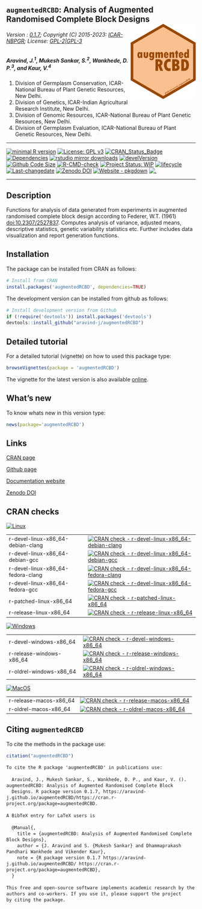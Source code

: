 
<script type="application/ld+json">
      {
  "@context": "https://schema.org",
  "@graph": [
    {
      "type": "SoftwareSourceCode",
      "author": [
        {
          "id": "https://orcid.org/0000-0002-4791-442X",
          "type": "Person",
          "email": [
            "j.aravind@icar.gov.in",
            "aravindj@nbpgr.ernet.in"
          ],
          "familyName": "Aravind",
          "givenName": "J."
        },
        {
          "type": "Person",
          "email": "mukeshsankar@gmail.com",
          "familyName": "Mukesh Sankar",
          "givenName": "S."
        },
        {
          "id": "https://orcid.org/0000-0001-6384-8664",
          "type": "Person",
          "email": "d.wankhede@icar.gov.in",
          "familyName": "Wankhede",
          "givenName": [
            "Dhammaprakash",
            "Pandhari"
          ]
        },
        {
          "type": "Person",
          "email": "vikender.kaur@icar.gov.in",
          "familyName": "Kaur",
          "givenName": "Vikender"
        }
      ],
      "codeRepository": "https://github.com/aravind-j/augmentedRCBD",
      "copyrightHolder": {
        "type": "Organization",
        "name": "ICAR-NBGPR"
      },
      "description": "Functions for analysis of data generated from experiments in augmented randomised complete block design according to Federer, W.T. (1961) <doi:10.2307/2527837>. Computes analysis of variance, adjusted means, descriptive statistics, genetic variability statistics etc. Further includes data visualization and report generation functions.",
      "license": "https://spdx.org/licenses/GPL-2.0",
      "name": "augmentedRCBD: Analysis of Augmented Randomised Complete Block Designs",
      "programmingLanguage": {
        "type": "ComputerLanguage",
        "name": "R",
        "url": "https://r-project.org"
      },
      "provider": {
        "id": "https://cran.r-project.org",
        "type": "Organization",
        "name": "Comprehensive R Archive Network (CRAN)",
        "url": "https://cran.r-project.org"
      },
      "runtimePlatform": "R Under development (unstable) (2023-04-28 r84338 ucrt)",
      "version": "0.1.6"
    },
    {
      "type": "SoftwareSourceCode",
      "author": [
        {
          "id": "https://orcid.org/0000-0002-4791-442X",
          "type": "Person",
          "email": [
            "j.aravind@icar.gov.in",
            "aravindj@nbpgr.ernet.in"
          ],
          "familyName": "Aravind",
          "givenName": "J."
        },
        {
          "type": "Person",
          "email": "mukeshsankar@gmail.com",
          "familyName": "Mukesh Sankar",
          "givenName": "S."
        },
        {
          "type": "Person",
          "email": "d.wankhede@icar.gov.in",
          "familyName": "Wankhede",
          "givenName": [
            "Dhammaprakash",
            "Pandhari"
          ]
        },
        {
          "type": "Person",
          "email": "vikender.kaur@icar.gov.in",
          "familyName": "Kaur",
          "givenName": "Vikender"
        }
      ],
      "description": [
        "R package version 0.1.6",
        "https://aravind-j.github.io/augmentedRCBD/",
        "https://cran.r-project.org/package=augmentedRCBD"
      ],
      "name": "augmentedRCBD: Analysis of Augmented Randomised Complete Block Designs"
    }
  ]
}
    </script>
<!-- 
<img src="https://raw.githubusercontent.com/aravind-j/augmentedRCBD/master/inst/extdata/augmentedRCBD.png" width="20%" />
-->

## `augmentedRCBD`: Analysis of Augmented Randomised Complete Block Designs <img src="https://raw.githubusercontent.com/aravind-j/augmentedRCBD/master/inst/extdata/augmentedRCBD.png" align="right" alt="logo" width="173" height = "200" style = "border: none; float: right;">

###### Version : [0.1.7](https://aravind-j.github.io/augmentedRCBD/articles/Data_Analysis_with_augmentedRCBD.html#install); Copyright (C) 2015-2023: [ICAR-NBPGR](http://www.nbpgr.ernet.in/); License: [GPL-2\|GPL-3](https://www.r-project.org/Licenses/)

##### *Aravind, J.<sup>1</sup>, Mukesh Sankar, S.<sup>2</sup>, Wankhede, D. P.<sup>3</sup>, and Kaur, V.<sup>4</sup>*

1.  Division of Germplasm Conservation, ICAR-National Bureau of Plant
    Genetic Resources, New Delhi.
2.  Division of Genetics, ICAR-Indian Agricultural Research Institute,
    New Delhi.
3.  Division of Genomic Resources, ICAR-National Bureau of Plant Genetic
    Resources, New Delhi.
4.  Division of Germplasm Evaluation, ICAR-National Bureau of Plant
    Genetic Resources, New Delhi.

------------------------------------------------------------------------

[![minimal R
version](https://img.shields.io/badge/R%3E%3D-3.0.2-6666ff.svg?logo=R)](https://cran.r-project.org/)
[![License: GPL
v3](https://img.shields.io/badge/License-GPL%20v3-blue.svg)](https://www.gnu.org/licenses/gpl-3.0)
[![CRAN_Status_Badge](https://www.r-pkg.org/badges/version-last-release/augmentedRCBD)](https://cran.r-project.org/package=augmentedRCBD)
[![Dependencies](https://tinyverse.netlify.com/badge/augmentedRCBD)](https://cran.r-project.org/package=augmentedRCBD)
[![rstudio mirror
downloads](https://cranlogs.r-pkg.org/badges/grand-total/augmentedRCBD?color=green)](https://CRAN.R-project.org/package=augmentedRCBD)
[![develVersion](https://img.shields.io/badge/devel%20version-0.1.6.9000-orange.svg)](https://github.com/aravind-j/augmentedRCBD)
[![Github Code
Size](https://img.shields.io/github/languages/code-size/aravind-j/augmentedRCBD.svg)](https://github.com/aravind-j/augmentedRCBD)
[![R-CMD-check](https://github.com/aravind-j/augmentedRCBD/workflows/R-CMD-check/badge.svg)](https://github.com/aravind-j/augmentedRCBD/actions)
[![Project Status:
WIP](https://www.repostatus.org/badges/latest/inactive.svg)](https://www.repostatus.org/#inactive)
[![lifecycle](https://img.shields.io/badge/lifecycle-stable-brightgreen.svg)](https://lifecycle.r-lib.org/articles/stages.html#stable)
[![Last-changedate](https://img.shields.io/badge/last%20change-2023--08--18-yellowgreen.svg)](https://github.com/aravind-j/augmentedRCBD)
[![Zenodo
DOI](https://zenodo.org/badge/DOI/10.5281/zenodo.1310011.svg)](https://doi.org/10.5281/zenodo.1310011)
[![Website -
pkgdown](https://img.shields.io/website-up-down-green-red/https/aravind-j.github.io/augmentedRCBD.svg)](https://aravind-j.github.io/augmentedRCBD/)
[![.](https://pro-pulsar-193905.appspot.com/UA-116716530-1/welcome-page)](https://github.com/aravind-j/google-analytics-beacon)
<!-- [![packageversion](https://img.shields.io/badge/Package%20version-0.2.3.3-orange.svg)](https://github.com/aravind-j/augmentedRCBD) -->
<!-- [![GitHub Download Count](https://github-basic-badges.herokuapp.com/downloads/aravind-j/augmentedRCBD/total.svg)] -->
<!-- [![Rdoc](https://www.rdocumentation.org/badges/version/augmentedRCBD)](https://www.rdocumentation.org/packages/augmentedRCBD) -->

------------------------------------------------------------------------

## Description

Functions for analysis of data generated from experiments in augmented
randomised complete block design according to Federer, W.T. (1961)
[doi:10.2307/2527837](https://doi.org/10.2307/2527837). Computes
analysis of variance, adjusted means, descriptive statistics, genetic
variability statistics etc. Further includes data visualization and
report generation functions.

## Installation

The package can be installed from CRAN as follows:

``` r
# Install from CRAN
install.packages('augmentedRCBD', dependencies=TRUE)
```

The development version can be installed from github as follows:

``` r
# Install development version from Github
if (!require('devtools')) install.packages('devtools')
devtools::install_github("aravind-j/augmentedRCBD")
```

## Detailed tutorial

For a detailed tutorial (vignette) on how to used this package type:

``` r
browseVignettes(package = 'augmentedRCBD')
```

The vignette for the latest version is also available
[online](https://aravind-j.github.io/augmentedRCBD/articles/Data_Analysis_with_augmentedRCBD.html).

## What’s new

To know whats new in this version type:

``` r
news(package='augmentedRCBD')
```

## Links

[CRAN page](https://cran.r-project.org/package=augmentedRCBD)

[Github page](https://github.com/aravind-j/augmentedRCBD)

[Documentation website](https://aravind-j.github.io/augmentedRCBD/)

[Zenodo DOI](https://doi.org/10.5281/zenodo.1310011)

## CRAN checks

[![Linux](https://img.shields.io/badge/Linux-FCC624?style=for-the-badge&logo=linux&logoColor=black)](https://cran.r-project.org/web/checks/check_results_germinationmetrics.html)

|                                   |                                                                                                                                                                                                                        |
|:----------------------------------|------------------------------------------------------------------------------------------------------------------------------------------------------------------------------------------------------------------------|
| r-devel-linux-x86_64-debian-clang | [![CRAN check - r-devel-linux-x86_64-debian-clang](https://badges.cranchecks.info/flavor/r-devel-linux-x86_64-debian-clang/augmentedRCBD.svg)](https://cran.r-project.org/web/checks/check_results_augmentedRCBD.html) |
| r-devel-linux-x86_64-debian-gcc   | [![CRAN check - r-devel-linux-x86_64-debian-gcc](https://badges.cranchecks.info/flavor/r-devel-linux-x86_64-debian-gcc/augmentedRCBD.svg)](https://cran.r-project.org/web/checks/check_results_augmentedRCBD.html)     |
| r-devel-linux-x86_64-fedora-clang | [![CRAN check - r-devel-linux-x86_64-fedora-clang](https://badges.cranchecks.info/flavor/r-devel-linux-x86_64-fedora-clang/augmentedRCBD.svg)](https://cran.r-project.org/web/checks/check_results_augmentedRCBD.html) |
| r-devel-linux-x86_64-fedora-gcc   | [![CRAN check - r-devel-linux-x86_64-fedora-gcc](https://badges.cranchecks.info/flavor/r-devel-linux-x86_64-fedora-gcc/augmentedRCBD.svg)](https://cran.r-project.org/web/checks/check_results_augmentedRCBD.html)     |
| r-patched-linux-x86_64            | [![CRAN check - r-patched-linux-x86_64](https://badges.cranchecks.info/flavor/r-patched-linux-x86_64/augmentedRCBD.svg)](https://cran.r-project.org/web/checks/check_results_augmentedRCBD.html)                       |
| r-release-linux-x86_64            | [![CRAN check - r-release-linux-x86_64](https://badges.cranchecks.info/flavor/r-release-linux-x86_64/augmentedRCBD.svg)](https://cran.r-project.org/web/checks/check_results_augmentedRCBD.html)                       |

[![Windows](https://img.shields.io/badge/Windows-0078D6?style=for-the-badge&logo=windows&logoColor=white)](https://cran.r-project.org/web/checks/check_results_germinationmetrics.html)

|                          |                                                                                                                                                                                                      |
|:-------------------------|------------------------------------------------------------------------------------------------------------------------------------------------------------------------------------------------------|
| r-devel-windows-x86_64   | [![CRAN check - r-devel-windows-x86_64](https://badges.cranchecks.info/flavor/r-devel-windows-x86_64/augmentedRCBD.svg)](https://cran.r-project.org/web/checks/check_results_augmentedRCBD.html)     |
| r-release-windows-x86_64 | [![CRAN check - r-release-windows-x86_64](https://badges.cranchecks.info/flavor/r-release-windows-x86_64/augmentedRCBD.svg)](https://cran.r-project.org/web/checks/check_results_augmentedRCBD.html) |
| r-oldrel-windows-x86_64  | [![CRAN check - r-oldrel-windows-x86_64](https://badges.cranchecks.info/flavor/r-oldrel-windows-x86_64/augmentedRCBD.svg)](https://cran.r-project.org/web/checks/check_results_augmentedRCBD.html)   |

[![MacOS](https://img.shields.io/badge/mac%20os-000000?style=for-the-badge&logo=apple&logoColor=white)](https://cran.r-project.org/web/checks/check_results_germinationmetrics.html)

|                        |                                                                                                                                                                                                  |
|:-----------------------|--------------------------------------------------------------------------------------------------------------------------------------------------------------------------------------------------|
| r-release-macos-x86_64 | [![CRAN check - r-release-macos-x86_64](https://badges.cranchecks.info/flavor/r-release-macos-x86_64/augmentedRCBD.svg)](https://cran.r-project.org/web/checks/check_results_augmentedRCBD.html) |
| r-oldrel-macos-x86_64  | [![CRAN check - r-oldrel-macos-x86_64](https://badges.cranchecks.info/flavor/r-oldrel-macos-x86_64/augmentedRCBD.svg)](https://cran.r-project.org/web/checks/check_results_augmentedRCBD.html)   |

## Citing `augmentedRCBD`

To cite the methods in the package use:

``` r
citation("augmentedRCBD")
```

    To cite the R package 'augmentedRCBD' in publications use:

      Aravind, J., Mukesh Sankar, S., Wankhede, D. P., and Kaur, V. ().  augmentedRCBD: Analysis of Augmented Randomised Complete Block
      Designs. R package version 0.1.7, https://aravind-j.github.io/augmentedRCBD/https://cran.r-project.org/package=augmentedRCBD.

    A BibTeX entry for LaTeX users is

      @Manual{,
        title = {augmentedRCBD: Analysis of Augmented Randomised Complete Block Designs},
        author = {J. Aravind and S. {Mukesh Sankar} and Dhammaprakash Pandhari Wankhede and Vikender Kaur},
        note = {R package version 0.1.7 https://aravind-j.github.io/augmentedRCBD/ https://cran.r-project.org/package=augmentedRCBD},
      }

    This free and open-source software implements academic research by the authors and co-workers. If you use it, please support the project
    by citing the package.
